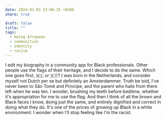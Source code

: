 ```yaml
---
date: 2024-01-02 23:06:15 +0200
share: true

draft: false
title: ""
tags:
  - being Afropean
  - communities
  - identity
  - racism
---
```


I edit my biography in a community app for Black professionals. Other people use the flags of their heritage, and I decide to do the same. Which one goes first, 🇳🇱 or 🇸🇹? I was born in the Netherlands, and consider myself not Dutch per se but definitely an Amsterdammer. Truth be told, I've never been to São Tomé and Principe, and the parent who hails from there left when he was ten. I wonder, brushing my teeth before bedtime, whether it's appropriation for me to use the flag. And then I think of all the brown and Black faces I know, doing just the same, and entirely dignified and correct in doing what they do. It's one of the prices of growing up Black in a white environment: I wonder when I'll stop feeling like _I'm_ the racist.
